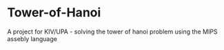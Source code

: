 # Tower-of-Hanoi
A project for KIV/UPA - solving the tower of hanoi problem using the MIPS assebly language
